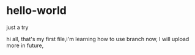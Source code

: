 # hello-world
just a try

hi all,
that's my first file,i'm learning how to use branch now,
I will upload more in future,

